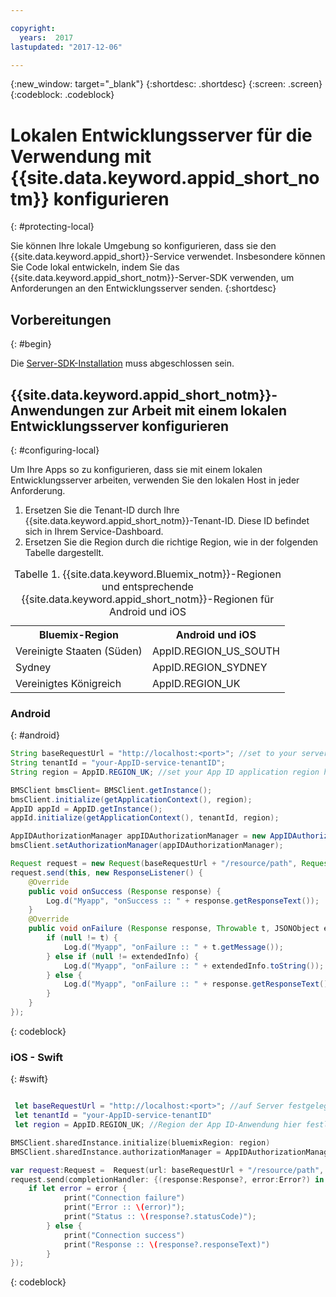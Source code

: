 ```yaml
---

copyright:
  years:  2017
lastupdated: "2017-12-06"

---
```

{:new_window: target="_blank"}
{:shortdesc: .shortdesc}
{:screen: .screen}
{:codeblock: .codeblock}



#  Lokalen Entwicklungsserver für die Verwendung mit {{site.data.keyword.appid_short_notm}} konfigurieren
{: #protecting-local}

Sie können Ihre lokale Umgebung so konfigurieren, dass sie den {{site.data.keyword.appid_short}}-Service verwendet. Insbesondere können Sie Code lokal entwickeln, indem Sie das {{site.data.keyword.appid_short_notm}}-Server-SDK verwenden, um Anforderungen an den Entwicklungsserver senden.
{:shortdesc}


## Vorbereitungen
{: #begin}

Die [Server-SDK-Installation](/docs/services/appid/install.html#nodejs-setup) muss abgeschlossen sein.


## {{site.data.keyword.appid_short_notm}}-Anwendungen zur Arbeit mit einem lokalen Entwicklungsserver konfigurieren
{: #configuring-local}

Um Ihre Apps so zu konfigurieren, dass sie mit einem lokalen Entwicklungsserver arbeiten, verwenden Sie den lokalen Host in jeder Anforderung.

1. Ersetzen Sie die Tenant-ID durch Ihre {{site.data.keyword.appid_short_notm}}-Tenant-ID. Diese ID befindet sich in Ihrem Service-Dashboard.
2. Ersetzen Sie die Region durch die richtige Region, wie in der folgenden Tabelle dargestellt.

<table> <caption> Tabelle 1. {{site.data.keyword.Bluemix_notm}}-Regionen und entsprechende {{site.data.keyword.appid_short_notm}}-Regionen für Android und iOS </caption>
<tr>
  <th> Bluemix-Region </th>
  <th> Android und iOS </th>
</tr>
<tr>
  <td> Vereinigte Staaten (Süden) </td>
  <td> AppID.REGION_US_SOUTH </td>
</tr>
<tr>
  <td> Sydney </td>
  <td> AppID.REGION_SYDNEY </td>
</tr>
<tr>
  <td> Vereinigtes Königreich </td>
  <td> AppID.REGION_UK </td>
</tr>
</table>



### Android
{: #android}
```java
String baseRequestUrl = "http://localhost:<port>"; //set to your server running port
String tenantId = "your-AppID-service-tenantID";
String region = AppID.REGION_UK; //set your App ID application region here. Aktuell mögliche Werte sind AppID.REGION_US_SOUTH, AppID.REGION_SYDNEY oder AppID.REGION_UK.

BMSClient bmsClient= BMSClient.getInstance();
bmsClient.initialize(getApplicationContext(), region);
AppID appId = AppID.getInstance();
appId.initialize(getApplicationContext(), tenantId, region);

AppIDAuthorizationManager appIDAuthorizationManager = new AppIDAuthorizationManager(appId);
bmsClient.setAuthorizationManager(appIDAuthorizationManager);

Request request = new Request(baseRequestUrl + "/resource/path", Request.GET);
request.send(this, new ResponseListener() {
    @Override
	public void onSuccess (Response response) {
        Log.d("Myapp", "onSuccess :: " + response.getResponseText());
	}
    @Override
	public void onFailure (Response response, Throwable t, JSONObject extendedInfo) {
        if (null != t) {
            Log.d("Myapp", "onFailure :: " + t.getMessage());
		} else if (null != extendedInfo) {
            Log.d("Myapp", "onFailure :: " + extendedInfo.toString());
		} else {
            Log.d("Myapp", "onFailure :: " + response.getResponseText());
		}
    }
});
```
{: codeblock}

### iOS - Swift
{: #swift}
```swift

 let baseRequestUrl = "http://localhost:<port>"; //auf Server festgelegt, der den Port ausführt
 let tenantId = "your-AppID-service-tenantID"
 let region = AppID.REGION_UK; //Region der App ID-Anwendung hier festlegen. Aktuell mögliche Werte sind AppID.REGION_US_SOUTH, AppID.REGION_SYDNEY oder AppID.REGION_UK.

BMSClient.sharedInstance.initialize(bluemixRegion: region)
BMSClient.sharedInstance.authorizationManager = AppIDAuthorizationManager(appid:AppID.sharedInstance)

var request:Request =  Request(url: baseRequestUrl + "/resource/path", method: HttpMethod.GET)
request.send(completionHandler: {(response:Response?, error:Error?) in
    if let error = error {
            print("Connection failure")
     		print("Error :: \(error)");
     		print("Status :: \(response?.statusCode)");
    	} else {
            print("Connection success")
            print("Response :: \(response?.responseText)")
        }
});
```
{: codeblock}
